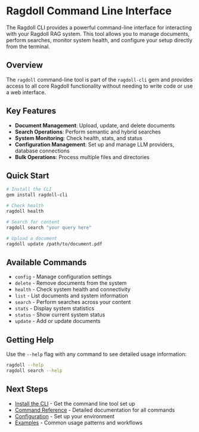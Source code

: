 # Ragdoll Command Line Interface

The Ragdoll CLI provides a powerful command-line interface for interacting with your Ragdoll RAG system. This tool allows you to manage documents, perform searches, monitor system health, and configure your setup directly from the terminal.

## Overview

The `ragdoll` command-line tool is part of the `ragdoll-cli` gem and provides access to all core Ragdoll functionality without needing to write code or use a web interface.

## Key Features

- **Document Management**: Upload, update, and delete documents
- **Search Operations**: Perform semantic and hybrid searches
- **System Monitoring**: Check health, stats, and status
- **Configuration Management**: Set up and manage LLM providers, database connections
- **Bulk Operations**: Process multiple files and directories

## Quick Start

```bash
# Install the CLI
gem install ragdoll-cli

# Check health
ragdoll health

# Search for content
ragdoll search "your query here"

# Upload a document
ragdoll update /path/to/document.pdf
```

## Available Commands

- `config` - Manage configuration settings
- `delete` - Remove documents from the system
- `health` - Check system health and connectivity
- `list` - List documents and system information
- `search` - Perform searches across your content
- `stats` - Display system statistics
- `status` - Show current system status
- `update` - Add or update documents

## Getting Help

Use the `--help` flag with any command to see detailed usage information:

```bash
ragdoll --help
ragdoll search --help
```

## Next Steps

- [Install the CLI](installation.md) - Get the command line tool set up
- [Command Reference](commands.md) - Detailed documentation for all commands
- [Configuration](configuration.md) - Set up your environment
- [Examples](examples.md) - Common usage patterns and workflows